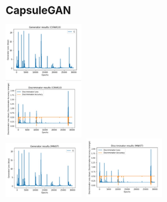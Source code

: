 # CapsuleGAN
<img width=40% src="screenshots/pic1.jpeg"> &ensp;  
<img width=40% src="screenshots/pic2.jpeg"> &ensp;  
<img width=40% src="screenshots/pic3.jpeg"> &ensp; 
<img width=40% src="screenshots/pic4.jpeg"> &ensp;
